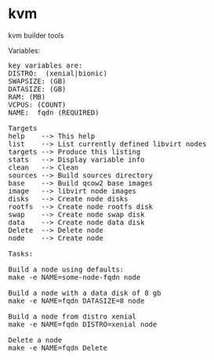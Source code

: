 # kvm
kvm builder tools

Variables:
<pre>
key variables are:
DISTRO:  (xenial|bionic) 
SWAPSIZE: (GB) 
DATASIZE: (GB) 
RAM: (MB) 
VCPUS: (COUNT) 
NAME:  fqdn (REQUIRED) 

Targets
help    --> This help
list    --> List currently defined libvirt nodes
targets --> Produce this listing
stats   --> Display variable info
clean   --> Clean
sources --> Build sources directory
base    --> Build qcow2 base images
image   --> libvirt node images
disks   --> Create node disks
rootfs  --> Create node rootfs disk
swap    --> Create node swap disk
data    --> Create node data disk
Delete  --> Delete node
node    --> Create node

Tasks:

Build a node using defaults:
make -e NAME=some-node-fqdn node

Build a node with a data disk of 8 gb
make -e NAME=fqdn DATASIZE=8 node

Build a node from distro xenial
make -e NAME=fqdn DISTRO=xenial node

Delete a node
make -e NAME=fqdn Delete

</pre>
